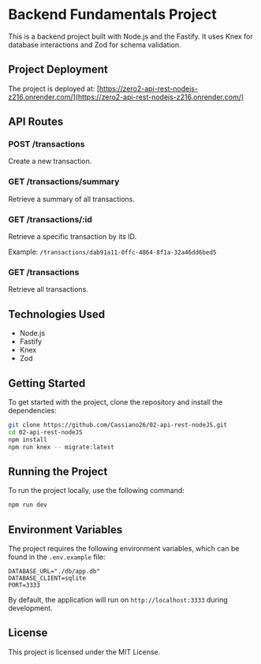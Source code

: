 # Backend Fundamentals Project

This is a backend project built with Node.js and the Fastify. It uses Knex for database interactions and Zod for schema validation.

## Project Deployment

The project is deployed at: [https://zero2-api-rest-nodejs-z216.onrender.com/](https://zero2-api-rest-nodejs-z216.onrender.com/)

## API Routes

### POST /transactions

Create a new transaction.

### GET /transactions/summary

Retrieve a summary of all transactions.

### GET /transactions/:id

Retrieve a specific transaction by its ID.

Example: `/transactions/dab91a11-0ffc-4864-8f1a-32a46dd6bed5`

### GET /transactions

Retrieve all transactions.

## Technologies Used

- Node.js
- Fastify
- Knex
- Zod

## Getting Started

To get started with the project, clone the repository and install the dependencies:

```bash
git clone https://github.com/Cassiano26/02-api-rest-nodeJS.git
cd 02-api-rest-nodeJS
npm install
npm run knex -- migrate:latest
```


## Running the Project

To run the project locally, use the following command:

```bash
npm run dev
```

## Environment Variables

The project requires the following environment variables, which can be found in the `.env.example` file:

```plaintext
DATABASE_URL="./db/app.db"
DATABASE_CLIENT=sqlite
PORT=3333
```

By default, the application will run on `http://localhost:3333` during development.

## License

This project is licensed under the MIT License.